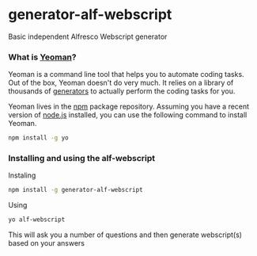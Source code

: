 # generator-alf-webscript
Basic independent Alfresco Webscript generator


### What is [Yeoman](http://yeoman.io)?

Yeoman is a command line tool that helps you to automate coding tasks. Out of the box, Yeoman 
doesn't do very much. It relies on a library of thousands of
[generators](http://yeoman.io/generators/) to actually perform the coding tasks for you.

Yeoman lives in the [npm](https://npmjs.org) package repository. Assuming you have a recent
version of [node.js](http://www.nodejs.org) installed, you can use the following command
to install Yeoman.

```bash
npm install -g yo
```

### Installing and using the alf-webscript

Instaling

```bash
npm install -g generator-alf-webscript
```

Using

```bash
yo alf-webscript
```
This will ask you a number of questions and then generate webscript(s) based on your answers